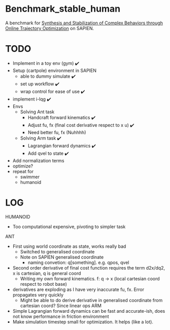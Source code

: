 # Benchmark_stable_human

A benchmark for [Synthesis and Stabilization of Complex Behaviors through Online Trajectory Optimization](https://homes.cs.washington.edu/~todorov/papers/TassaIROS12.pdf) on SAPIEN.

# TODO
- Implement in a toy env (gym) :heavy_check_mark:
- Setup (cartpole) environment in SAPIEN
  - able to dummy simulate :heavy_check_mark:
  - set up workflow :heavy_check_mark:
  - wrap control for ease of use :heavy_check_mark:
- implement i-lqg :heavy_check_mark:
- Envs
  - Solving Ant task
    - Handcraft forward kinematics :heavy_check_mark:
    - Adjust fu, fx (final cost derivative respect to x u) :heavy_check_mark:
    - Need better fu, fx (Nuhhhh)
  - Solving Arm task  :heavy_check_mark:
    - Lagrangian forward dynamics :heavy_check_mark:
    - Add qvel to state  :heavy_check_mark:
- Add normalization terms
- optimize?
- repeat for
  - swimmer
  - humanoid

# LOG

HUMANOID
  - Too computational expensive, pivoting to simpler task

ANT
  - First using world coordinate as state, works really bad
    - Switched to generalised coordinate
    - Note on SAPIEN generalised coordinate
      - naming convetion: q[something].  e.g. qpos, qvel
  - Second order derivative of final cost function requires the term d2x/dq2, x is cartesian, q is general coord
    - Writing my own forward kinematics.  f: q -> x (local cartesian coord respect to robot base)
  - derivatives are exploding as I have very inaccurate fu, fx. Error propagates very quickly
    - Might be able to do derive derivative in generalised coordinate from cartesian coord?  Since linear ops
ARM
  - Simple Lagrangian forward dynamics can be fast and accurate-ish, does not know performance in friction environment
  - Make simulation timestep small for optimization.  It helps (like a lot).
